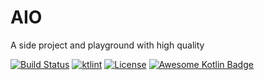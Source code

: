 # AIO
A side project and playground with high quality

[![Build Status](https://app.bitrise.io/app/b605234f1ad1aac4/status.svg?token=rGpbc9Nzrqanan694ACYBg&branch=dev)](https://app.bitrise.io/app/b605234f1ad1aac4)
[![ktlint](https://img.shields.io/badge/code%20style-%E2%9D%A4-FF4081.svg)](https://ktlint.github.io/) 
 [![License](https://img.shields.io/badge/License-Apache%202.0-blue.svg)](https://opensource.org/licenses/Apache-2.0)
 [![Awesome Kotlin Badge](https://kotlin.link/awesome-kotlin.svg)](https://github.com/KotlinBy/awesome-kotlin)